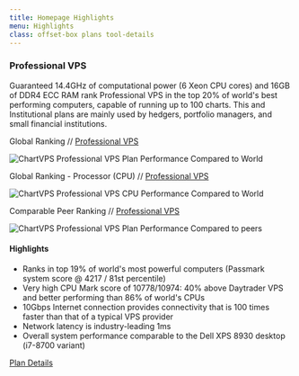 ```yaml
---
title: Homepage Highlights
menu: Highlights
class: offset-box plans tool-details
---
```


<div><div class="page-wrapper"><div class="page-content tool-slide" id="professional-vps"> 
    <h3>Professional VPS</h3><div class="pad1rem">

<div>
      <p>Guaranteed 14.4GHz of computational power (6 Xeon CPU cores) and 16GB of DDR4 ECC RAM rank Professional VPS in the top 20% of world's best performing computers, capable of running up to 100 charts. This and Institutional plans are mainly used by hedgers, portfolio managers, and small financial institutions.</p></div>
      <p class="lightbold">Global Ranking // <a href="professional">Professional VPS</a></p>
      <p class="screenshot"><img src="images/benchmarks/Professional-VPS-Passmark-Performance-Benchmark.PNG" title="ChartVPS Professional VPS Plan Performance Compared to World"></p>
      <p class="lightbold">Global Ranking - Processor (CPU) // <a href="professional">Professional VPS</a></p>
      <p class="screenshot"><img src="images/benchmarks/Professional-VPS-Passmark-Performance-Benchmark-CPU.PNG" title="ChartVPS Professional VPS CPU Performance Compared to World"></p>
      <p class="lightbold">Comparable Peer Ranking // <a href="professional">Professional VPS</a></p>
      <p class="screenshot"><img src="images/benchmarks/Professional-VPS-Passmark-Performance-Benchmark-peer-comparison.PNG" title="ChartVPS Professional VPS Plan Performance Compared to peers"></p>

<div class="key-features"><h4>Highlights</h4>
      <div>
       <ul>
          <li>Ranks in top 19% of world's most powerful computers (Passmark system score @ 4217 / 81st percentile)</li>
          <li>Very high CPU Mark score of 10778/10974: 40% above Daytrader VPS and better performing than 86% of world's CPUs</li>
          <li>10Gbps Internet connection provides connectivity that is 100 times faster than that of a typical VPS provider</li>
          <li>Network latency is industry-leading 1ms</li>
          <li>Overall system performance comparable to the Dell XPS 8930 desktop (i7-8700 variant)</li>
        </ul>
      </div></div><div class="learn-button see-plan"><a href="professional">Plan Details</a></div></div></div></div></div>
